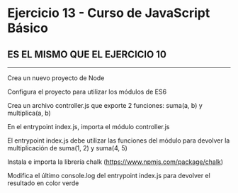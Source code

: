 # Ejercicio 13 - Curso de JavaScript Básico

## ES EL MISMO QUE EL EJERCICIO 10

---

Crea un nuevo proyecto de Node

Configura el proyecto para utilizar los módulos de ES6

Crea un archivo controller.js que exporte 2 funciones: suma(a, b) y multiplica(a, b)

En el entrypoint index.js, importa el módulo controller.js

El entrypoint index.js debe utilizar las funciones del módulo para devolver la multiplicación de suma(1, 2) y suma(4, 5)

Instala e importa la librería chalk (https://www.npmjs.com/package/chalk)

Modifica el último console.log del entrypoint index.js para devolver el resultado en color verde
